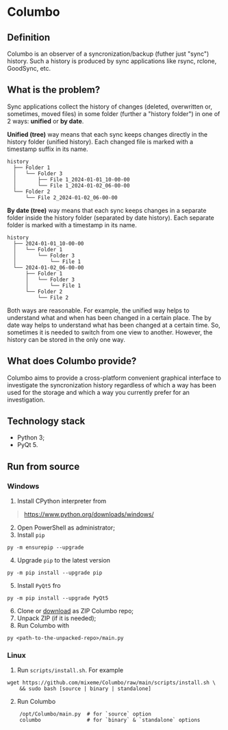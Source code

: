 # Columbo
## Definition
Columbo is an observer of a syncronization/backup (futher just "sync") history. Such a history is produced by sync applications like rsync, rclone, GoodSync, etc.

## What is the problem?
Sync applications collect the history of changes (deleted, overwritten or, sometimes, moved files) in some folder (further a "history folder") in one of 2 ways: **unified** or **by date**.

**Unified (tree)** way means that each sync keeps changes directly in the history folder (unified history). Each changed file is marked with a timestamp suffix in its name.

```
history
  ├── Folder 1
  │   └── Folder 3
  │       ├── File 1_2024-01-01_10-00-00
  │       └── File 1_2024-01-02_06-00-00
  └── Folder 2
      └── File 2_2024-01-02_06-00-00
```

**By date (tree)** way means that each sync keeps changes in a separate folder inside the history folder (separated by date history). Each separate folder is marked with a timestamp in its name.

```
history
  ├── 2024-01-01_10-00-00
  │   └── Folder 1
  │       └── Folder 3
  │           └── File 1
  └── 2024-01-02_06-00-00
      ├── Folder 1
      │   └── Folder 3
      │       └── File 1
      └── Folder 2
          └── File 2
```

Both ways are reasonable. For example, the unified way helps to understand what and when has been changed in a certain place. The by date way helps to understand what has been changed at a certain time. So, sometimes it is needed to switch from one view to another. However, the history can be stored in the only one way.

## What does Columbo provide?
Columbo aims to provide a cross-platform convenient graphical interface to investigate the syncronization history regardless of which a way has been used for the storage and which a way you currently prefer for an investigation.

## Technology stack
+ Python 3;
+ PyQt 5.

## Run from source
### Windows
1. Install CPython interpreter from
> https://www.python.org/downloads/windows/
2. Open PowerShell as administrator;
3. Install `pip`
```shell
py -m ensurepip --upgrade
```
4. Upgrade `pip` to the latest version
```shell
py -m pip install --upgrade pip
```
5. Install `PyQt5` fro
```shell
py -m pip install --upgrade PyQt5
```
6. Clone or [download](http://github.com/mixeme/Columbo/zipball/main/) as ZIP Columbo repo;
7. Unpack ZIP (if it is needed);
8. Run Columbo with
```shell
py <path-to-the-unpacked-repo>/main.py
```

### Linux
1. Run `scripts/install.sh`. For example
```shell
wget https://github.com/mixeme/Columbo/raw/main/scripts/install.sh \
    && sudo bash [source | binary | standalone]
```
2. Run Columbo
```shell
    /opt/Columbo/main.py  # for `source` option
    columbo               # for `binary` & `standalone` options 
```
